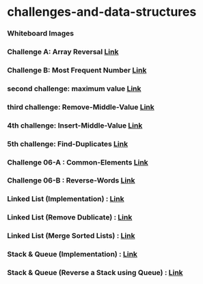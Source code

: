 # challenges-and-data-structures
### Whiteboard Images

### Challenge A: Array Reversal  [Link](https://github.com/jafarramadan/challenges-and-data-structures/blob/main/whiteboard-challenges/assets/reversalSubmit.PNG)

### Challenge B: Most Frequent Number  [Link](https://github.com/jafarramadan/challenges-and-data-structures/blob/main/whiteboard-challenges/assets/frequentSubmit.PNG)

### second challenge: maximum value [Link](https://github.com/jafarramadan/challenges-and-data-structures/blob/main/whiteboard-challenges/assets/maxnumSubmit.PNG)

### third challenge: Remove-Middle-Value [Link](https://github.com/jafarramadan/challenges-and-data-structures/blob/main/whiteboard-challenges/assets/RemoveWhiteBoard.PNG)

### 4th challenge: Insert-Middle-Value [Link](https://github.com/jafarramadan/challenges-and-data-structures/blob/master/whiteboard-challenges/assets/ch4submit2.PNG)

### 5th challenge: Find-Duplicates [Link](https://github.com/jafarramadan/challenges-and-data-structures/blob/master/challenges/Find-Duplicates/Find-Duplicates/README.md)

### Challenge 06-A : Common-Elements [Link](https://github.com/jafarramadan/challenges-and-data-structures/blob/master/challenges/Common-Elements/Common-Elements/README.md)

### Challenge 06-B : Reverse-Words [Link](https://github.com/jafarramadan/challenges-and-data-structures/blob/master/challenges/Reverse-Words/Reverse-Words/README.md)

### Linked List (Implementation) : [Link](https://github.com/jafarramadan/challenges-and-data-structures/blob/master/Data%20Structures/LinkedListProject/LinkedListProject/LinkedListImplementation/README.md)

### Linked List (Remove Dublicate) : [Link](https://github.com/jafarramadan/challenges-and-data-structures/blob/master/Data%20Structures/LinkedListProject/LinkedListProject/RemoveDuplicates/README.md)

### Linked List (Merge Sorted Lists) : [Link](https://github.com/jafarramadan/challenges-and-data-structures/blob/master/Data%20Structures/LinkedListProject/LinkedListProject/MergeSorted/README.md)

### Stack & Queue (Implementation) : [Link](https://github.com/jafarramadan/challenges-and-data-structures/blob/master/Data%20Structures/Stack%26Queue/StackAndQueue/StackAndQueue/README.md)

### Stack & Queue (Reverse a Stack using Queue) : [Link](https://github.com/jafarramadan/challenges-and-data-structures/blob/master/Data%20Structures/Stack%26Queue/StackAndQueue/StackAndQueue/ReverseStackUsingQueue/README.md)
